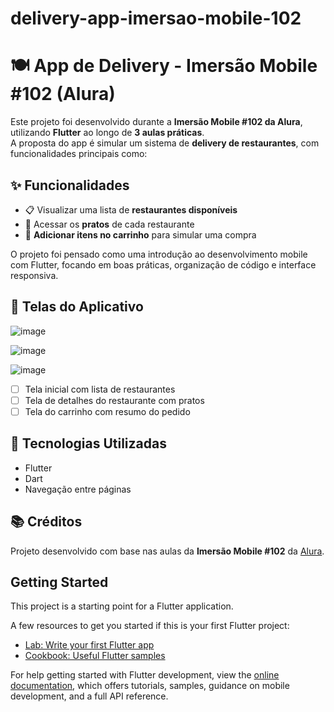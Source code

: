 # delivery-app-imersao-mobile-102

# 🍽️ App de Delivery - Imersão Mobile #102 (Alura)

Este projeto foi desenvolvido durante a **Imersão Mobile #102 da Alura**, utilizando **Flutter** ao longo de **3 aulas práticas**.  
A proposta do app é simular um sistema de **delivery de restaurantes**, com funcionalidades principais como:

## ✨ Funcionalidades

- 📋 Visualizar uma lista de **restaurantes disponíveis**
- 🍝 Acessar os **pratos** de cada restaurante
- 🛒 **Adicionar itens no carrinho** para simular uma compra

O projeto foi pensado como uma introdução ao desenvolvimento mobile com Flutter, focando em boas práticas, organização de código e interface responsiva.

## 📱 Telas do Aplicativo

![image](https://github.com/user-attachments/assets/ab785aca-be1c-4b86-9b72-8d850a240e52)

![image](https://github.com/user-attachments/assets/02db16c1-e69c-4bbf-80fc-45f82e8331b1)

![image](https://github.com/user-attachments/assets/7288f4a2-d876-470c-b49b-a52a18bc48fb)

- [ ] Tela inicial com lista de restaurantes  
- [ ] Tela de detalhes do restaurante com pratos  
- [ ] Tela do carrinho com resumo do pedido  

## 🚀 Tecnologias Utilizadas

- Flutter
- Dart
- Navegação entre páginas

## 📚 Créditos

Projeto desenvolvido com base nas aulas da **Imersão Mobile #102** da [Alura](https://www.alura.com.br/).



## Getting Started

This project is a starting point for a Flutter application.

A few resources to get you started if this is your first Flutter project:

- [Lab: Write your first Flutter app](https://docs.flutter.dev/get-started/codelab)
- [Cookbook: Useful Flutter samples](https://docs.flutter.dev/cookbook)

For help getting started with Flutter development, view the
[online documentation](https://docs.flutter.dev/), which offers tutorials,
samples, guidance on mobile development, and a full API reference.
